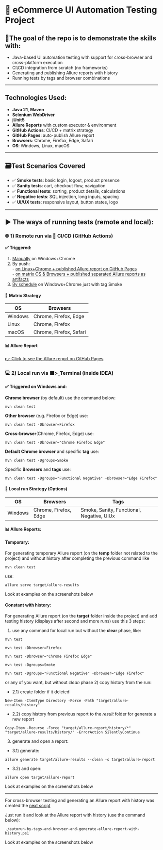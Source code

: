 # 🛒 eCommerce UI Automation Testing Project

## 🎯The goal of the repo is to demonstrate the skills with:
- Java-based UI automation testing with support for cross-browser and cross-platform execution
- CI\CD integration from scratch (no frameworks)
- Generating and publishing Allure reports with history
- Running tests by tags and browser combinations

---

## Technologies Used:
- **Java 21**, **Maven**
- **Selenium WebDriver**
- **jUnit5**
- **Allure Reports** with custom executor & environment
- **GitHub Actions**: CI/CD + matrix strategy
- **GitHub Pages**: auto-publish Allure report
- **Browsers**: Chrome, Firefox, Edge, Safari
- **OS**: Windows, Linux, macOS
---

## 🗃️Test Scenarios Covered
- ✅ **Smoke tests**: basic login, logout, product presence
- ✅ **Sanity tests**: cart, checkout flow, navigation
- ✅ **Functional tests**: sorting, product details, calculations
- ✅ **Negative tests**: SQL injection, long inputs, spacing
- ✅ **UI/UX tests**: responsive layout, button states, logo

---
## ▶️ The ways of running tests (remote and local):
### 🌐 1) Remote run via 🚀 CI/CD (GitHub Actions)
#### ✅ Triggered:
1) [Manually](https://github.com/Olexandr29/eCommerce/blob/main/.github/workflows/manually-triggered-run-tests-on-windows.yml) 
on Windows+Chrome 
2) By push:
<br>- [on Linux+Chrome + published Allure report on GitHub Pages](https://github.com/Olexandr29/eCommerce/blob/main/.github/workflows/auto-triggered-by-push-on-linux-chrome-and-publish-allure-report-on-github-pages.yml)
<br>- [on matrix OS & Browsers + published separated Allure reports as artifacts](https://github.com/Olexandr29/eCommerce/blob/main/.github/workflows/auto-triggered-tests-by-push-on-matrix-os-browser.yml)
3) [By schedule](https://github.com/Olexandr29/eCommerce/blob/main/.github/workflows/auto-triggered-tests-by-schedule.yml)
on Windows+Chrome just with tag Smoke

#### 🧩 Matrix Strategy
| OS      | Browsers               |
|---------|------------------------|
| Windows | Chrome, Firefox, Edge  |
| Linux   | Chrome, Firefox        |
| macOS   | Chrome, Firefox, Safari|

#### 📊 Allure Report
[👉 Click to see the Allure report on GitHub Pages](https://olexandr29.github.io/eCommerce/)

### 💻 2) Local run via ⬛>_Terminal (inside IDEA)
#### ✅ Triggered on Windows and:

**Chrome browser** (by default) use the command below:
```
mvn clean test
```
**Other browser** (e.g. Firefox or Edge) use:
```
mvn clean test -Dbrowser=Firefox
```
**Cross-browser**(Chrome, Firefox, Edge) use:
```
mvn clean test -Dbrowser="Chrome Firefox Edge"
```
**Default Chrome browser** and specific **tag** use:
```
mvn clean test -Dgroups=Smoke
```
Specific **Browsers** and **tags** use:
```
mvn clean test -Dgroups="Functional Negative" -Dbrowser="Edge Firefox"
```

#### 🧩 Local run Strategy (Options)
| OS      | Browsers        | Tags                                    |
|---------|-----------------------|-----------------------------------|
| Windows | Chrome, Firefox, Edge | Smoke, Sanity, Functional, Negative, UiUx |

#### 📊 Allure Reports:
#### **Temporary:**

For generating temporary Allure report (on the **temp** folder not related to the project) and without history
after completing the previous command like
```
mvn clean test
```
use:
```
allure serve target/allure-results
```
Look at examples on the screenshots below
<br>


#### **Constant with history:**

For generating Allure report (on the **target** folder inside the project) and add testing history (displays after second and more runs)
use this 3 steps:
1) use any command for local run but without the **clear** phase, like:
```
mvn test
```
```
mvn test -Dbrowser=Firefox
```
```
mvn test -Dbrowser="Chrome Firefox Edge"
```
```
mvn test -Dgroups=Smoke
```
```
mvn test -Dgroups="Functional Negative" -Dbrowser="Edge Firefox"
```
or any of you want, but without *clean* phase
2) copy history from the run:
- 2.1) create folder if it deleted
```
New-Item -ItemType Directory -Force -Path "target/allure-results/history"
```
- 2.2) copy history from previous report to the *result* folder for generate a new report
```
Copy-Item -Recurse -Force "target/allure-report/history/*" "target/allure-results/history/" -ErrorAction SilentlyContinue
```
3) generate and open a report:
- 3.1) generate:
```
allure generate target/allure-results --clean -o target/allure-report
```
- 3.2) and open:
```
allure open target/allure-report
```
Look at examples on the screenshots below
___
For cross-browser testing and generating an Allure report with history 
was created the [next script](https://github.com/Olexandr29/eCommerce/blob/main/autorun-by-tags-and-browser-and-generate-allure-report-with-history.ps1)

Just run it and look at the Allure report with history (use the command below):
```
./autorun-by-tags-and-browser-and-generate-allure-report-with-history.ps1
```
Look at examples on the screenshots below

